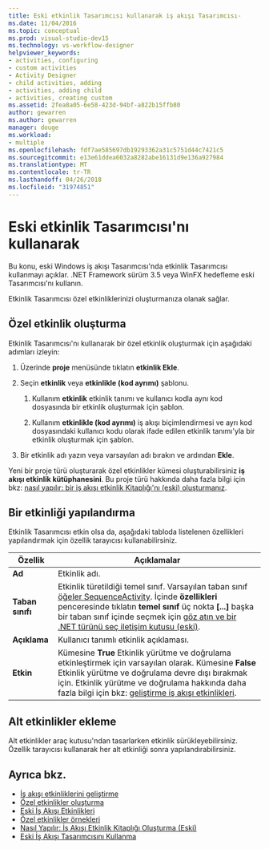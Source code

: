 ```yaml
---
title: Eski etkinlik Tasarımcısı kullanarak iş akışı Tasarımcısı-
ms.date: 11/04/2016
ms.topic: conceptual
ms.prod: visual-studio-dev15
ms.technology: vs-workflow-designer
helpviewer_keywords:
- activities, configuring
- custom activities
- Activity Designer
- child activities, adding
- activities, adding child
- activities, creating custom
ms.assetid: 2fea8a05-6e58-423d-94bf-a822b15ffb80
author: gewarren
ms.author: gewarren
manager: douge
ms.workload:
- multiple
ms.openlocfilehash: fdf7ae585697db19293362a31c5751d44c7421c5
ms.sourcegitcommit: e13e61ddea6032a8282abe16131d9e136a927984
ms.translationtype: MT
ms.contentlocale: tr-TR
ms.lasthandoff: 04/26/2018
ms.locfileid: "31974851"
---
```

# <a name="using-the-legacy-activity-designer"></a>Eski etkinlik Tasarımcısı'nı kullanarak

Bu konu, eski Windows iş akışı Tasarımcısı'nda etkinlik Tasarımcısı kullanmayı açıklar. .NET Framework sürüm 3.5 veya WinFX hedefleme eski Tasarımcısı'nı kullanın.

Etkinlik Tasarımcısı özel etkinliklerinizi oluşturmanıza olanak sağlar.

## <a name="creating-a-custom-activity"></a>Özel etkinlik oluşturma

Etkinlik Tasarımcısı'nı kullanarak bir özel etkinlik oluşturmak için aşağıdaki adımları izleyin:

1.  Üzerinde **proje** menüsünde tıklatın **etkinlik Ekle**.

2.  Seçin **etkinlik** veya **etkinlikle (kod ayrımı)** şablonu.

    1.  Kullanım **etkinlik** etkinlik tanımı ve kullanıcı kodla aynı kod dosyasında bir etkinlik oluşturmak için şablon.

    2.  Kullanım **etkinlikle (kod ayrımı)** iş akışı biçimlendirmesi ve ayrı kod dosyasındaki kullanıcı kodu olarak ifade edilen etkinlik tanımı'yla bir etkinlik oluşturmak için şablon.

3.  Bir etkinlik adı yazın veya varsayılan adı bırakın ve ardından **Ekle**.

Yeni bir proje türü oluşturarak özel etkinlikler kümesi oluşturabilirsiniz **iş akışı etkinlik kütüphanesini**. Bu proje türü hakkında daha fazla bilgi için bkz: [nasıl yapılır: bir iş akışı etkinlik Kitaplığı'nı (eski) oluşturmanız](../workflow-designer/how-to-create-a-workflow-activity-library-legacy.md).

## <a name="configuring-an-activity"></a>Bir etkinliği yapılandırma

Etkinlik Tasarımcısı etkin olsa da, aşağıdaki tabloda listelenen özellikleri yapılandırmak için özellik tarayıcısı kullanabilirsiniz.

|Özellik|Açıklamalar|
|--------------|--------------|
|**Ad**|Etkinlik adı.|
|**Taban sınıfı**|Etkinlik türetildiği temel sınıf. Varsayılan taban sınıf [öğeler SequenceActivity](http://go.microsoft.com/fwlink?LinkID=65020). İçinde **özellikleri** penceresinde tıklatın **temel sınıf** üç nokta **[...]**  başka bir taban sınıf içinde seçmek için [göz atın ve bir .NET türünü seç iletişim kutusu (eski)](../workflow-designer/browse-and-select-a-dotnet-type-dialog-box-legacy.md).|
|**Açıklama**|Kullanıcı tanımlı etkinlik açıklaması.|
|**Etkin**|Kümesine **True** Etkinlik yürütme ve doğrulama etkinleştirmek için varsayılan olarak. Kümesine **False** Etkinlik yürütme ve doğrulama devre dışı bırakmak için. Etkinlik yürütme ve doğrulama hakkında daha fazla bilgi için bkz: [geliştirme iş akışı etkinlikleri](http://go.microsoft.com/fwlink?LinkID=65024).|

## <a name="adding-child-activities"></a>Alt etkinlikler ekleme

Alt etkinlikler araç kutusu'ndan tasarlarken etkinlik sürükleyebilirsiniz. Özellik tarayıcısı kullanarak her alt etkinliği sonra yapılandırabilirsiniz.

## <a name="see-also"></a>Ayrıca bkz.

- [İş akışı etkinliklerini geliştirme](http://go.microsoft.com/fwlink?LinkID=65024)
- [Özel etkinlikler oluşturma](http://go.microsoft.com/fwlink?LinkID=65021)
- [Eski İş Akışı Etkinlikleri ](../workflow-designer/legacy-workflow-activities.md)
- [Özel etkinlikler örnekleri](http://go.microsoft.com/fwlink?LinkID=65022)
- [Nasıl Yapılır: İş Akışı Etkinlik Kitaplığı Oluşturma (Eski)](../workflow-designer/how-to-create-a-workflow-activity-library-legacy.md)
- [Eski İş Akışı Tasarımcısını Kullanma](../workflow-designer/using-the-legacy-workflow-designer.md)
